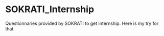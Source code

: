 # SOKRATI_Internship
Questionnaries provided by SOKRATI to get internship. Here is my try for that.
